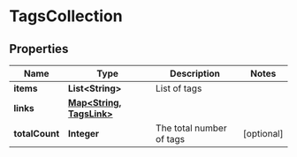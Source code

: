 

# TagsCollection


## Properties

| Name | Type | Description | Notes |
|------------ | ------------- | ------------- | -------------|
|**items** | **List&lt;String&gt;** | List of tags |  |
|**links** | [**Map&lt;String, TagsLink&gt;**](TagsLink.md) |  |  |
|**totalCount** | **Integer** | The total number of tags |  [optional] |



